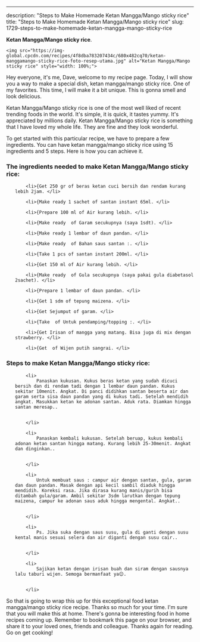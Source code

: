 ---
description: "Steps to Make Homemade Ketan Mangga/Mango sticky rice"
title: "Steps to Make Homemade Ketan Mangga/Mango sticky rice"
slug: 1729-steps-to-make-homemade-ketan-mangga-mango-sticky-rice

<p>
	<strong>Ketan Mangga/Mango sticky rice</strong>. 
	
</p>
<p>
	
	<img src="https://img-global.cpcdn.com/recipes/4f8dba783207434c/680x482cq70/ketan-manggamango-sticky-rice-foto-resep-utama.jpg" alt="Ketan Mangga/Mango sticky rice" style="width: 100%;">
	
	
</p>
<p>
	Hey everyone, it's me, Dave, welcome to my recipe page. Today, I will show you a way to make a special dish, ketan mangga/mango sticky rice. One of my favorites. This time, I will make it a bit unique. This is gonna smell and look delicious.
</p>
	
<p>
	Ketan Mangga/Mango sticky rice is one of the most well liked of recent trending foods in the world. It's simple, it is quick, it tastes yummy. It's appreciated by millions daily. Ketan Mangga/Mango sticky rice is something that I have loved my whole life. They are fine and they look wonderful.
</p>
<p>
	
</p>

<p>
To get started with this particular recipe, we have to prepare a few ingredients. You can have ketan mangga/mango sticky rice using 15 ingredients and 5 steps. Here is how you can achieve it.
</p>

<h3>The ingredients needed to make Ketan Mangga/Mango sticky rice:</h3>

<ol>
	
		<li>{Get 250 gr of beras ketan cuci bersih dan rendam kurang lebih 2jam. </li>
	
		<li>{Make ready 1 sachet of santan instant 65ml. </li>
	
		<li>{Prepare 100 ml of Air kurang lebih. </li>
	
		<li>{Make ready  of Garam secukupnya (saya 1sdt). </li>
	
		<li>{Make ready 1 lembar of daun pandan. </li>
	
		<li>{Make ready  of Bahan saus santan :. </li>
	
		<li>{Take 1 pcs of santan instant 200ml. </li>
	
		<li>{Get 150 ml of Air kurang lebih. </li>
	
		<li>{Make ready  of Gula secukupnya (saya pakai gula diabetasol 2sachet). </li>
	
		<li>{Prepare 1 lembar of daun pandan. </li>
	
		<li>{Get 1 sdm of tepung maizena. </li>
	
		<li>{Get Sejumput of garam. </li>
	
		<li>{Take  of Untuk pendamping/topping :. </li>
	
		<li>{Get Irisan of mangga yang matang. Bisa juga di mix dengan strawberry. </li>
	
		<li>{Get  of Wijen putih sangrai. </li>
	
</ol>
<p>
	
</p>

<h3>Steps to make Ketan Mangga/Mango sticky rice:</h3>

<ol>
	
		<li>
			Panaskan kukusan. Kukus beras ketan yang sudah dicuci bersih dan di rendam tadi dengan 1 lembar daun pandan. Kukus sekitar 10menit. Angkat. Di panci didihkan santan beserta air dan garam serta sisa daun pandan yang di kukus tadi. Setelah mendidih angkat. Masukkan ketan ke adonan santan. Aduk rata. Diamkan hingga santan meresap..
			
			
		</li>
	
		<li>
			Panaskan kembali kukusan. Setelah beruap, kukus kembali adonan ketan santan hingga matang. Kurang lebih 25-30menit. Angkat dan dinginkan..
			
			
		</li>
	
		<li>
			Untuk membuat saus : campur air dengan santan, gula, garam dan daun pandan. Masak dengan api kecil sambil diaduk hingga mendidih. Koreksi rasa. Jika dirasa kurang manis/gurih bisa ditambah gula/garam. Ambil sekitar 3sdm larutkan dengan tepung maizena, campur ke adonan saus aduk hingga mengental. Angkat..
			
			
		</li>
	
		<li>
			Ps. Jika suka dengan saus susu, gula di ganti dengan susu kental manis sesuai selera dan air diganti dengan susu cair..
			
			
		</li>
	
		<li>
			Sajikan ketan dengan irisan buah dan siram dengan sausnya lalu taburi wijen. Semoga bermanfaat ya😊.
			
			
		</li>
	
</ol>

<p>
	
</p>

<p>
	So that is going to wrap this up for this exceptional food ketan mangga/mango sticky rice recipe. Thanks so much for your time. I'm sure that you will make this at home. There's gonna be interesting food in home recipes coming up. Remember to bookmark this page on your browser, and share it to your loved ones, friends and colleague. Thanks again for reading. Go on get cooking!
</p>
